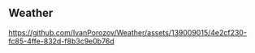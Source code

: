 ## Weather
https://github.com/IvanPorozov/Weather/assets/139009015/4e2cf230-fc85-4ffe-832d-f8b3c9e0b76d
